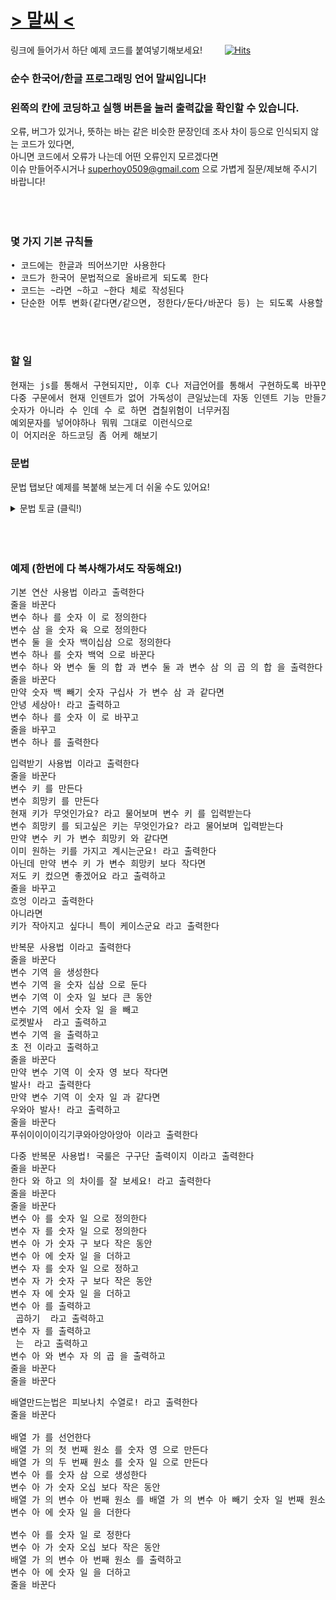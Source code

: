 # <a href = "https://recu3125.github.io/malC_lang/">> 말씨 <</a>
링크에 들어가서 하단 예제 코드를 붙여넣기해보세요! &nbsp;&nbsp;&nbsp;&nbsp;&nbsp;&nbsp;&nbsp;
[![Hits](https://hits.seeyoufarm.com/api/count/incr/badge.svg?url=https%3A%2F%2Fgithub.com%2Frecu3125%2FmalC_lang&count_bg=%234E7BBA&title_bg=%23555555&icon=&icon_color=%23E7E7E7&title=hits&edge_flat=false)](https://hits.seeyoufarm.com)<br>
### 순수 한국어/한글 프로그래밍 언어 말씨입니다!<br>
### 왼쪽의 칸에 코딩하고 실행 버튼을 눌러 출력값을 확인할 수 있습니다.
오류, 버그가 있거나, 뜻하는 바는 같은 비슷한 문장인데 조사 차이 등으로 인식되지 않는 코드가 있다면,
<br>아니면 코드에서 오류가 나는데 어떤 오류인지 모르겠다면
<br>이슈 만들어주시거나 superhoy0509@gmail.com 으로 가볍게 질문/제보해 주시기 바랍니다!
<br>
<br>
<br>
<br>

### 몇 가지 기본 규칙들 
<pre>
• 코드에는 한글과 띄어쓰기만 사용한다
• 코드가 한국어 문법적으로 올바르게 되도록 한다
• 코드는 ~라면 ~하고 ~한다 체로 작성된다
• 단순한 어투 변화(같다면/같으면, 정한다/둔다/바꾼다 등) 는 되도록 사용할 수 있도록 한다
</pre>
<br>
<br>

### 할 일
<pre>
현재는 js를 통해서 구현되지만, 이후 C나 저급언어를 통해서 구현하도록 바꾸면 좋겠음
다중 구문에서 현재 인덴트가 없어 가독성이 큰일났는데 자동 인덴트 기능 만들기
숫자가 아니라 수 인데 수 로 하면 겹칠위험이 너무커짐
예외문자를 넣어야하나 뭐뭐 그대로 이런식으로
이 어지러운 하드코딩 좀 어케 해보기
</pre>

### 문법
문법 탭보단 예제를 복붙해 보는게 더 쉬울 수도 있어요!
<details>
<summary>문법 토글 (클릭!) </summary>
<div markdown="1">
<pre>

<b>1.변수와 숫자 쓰기</b>
변수와 숫자는 변수 (변수이름), 숫자 (한글 숫자)
으로 작성하되, 뒤에 한 칸을 띄어 쓴다
예시) 변수 가나다 를 숫자 이백삼십 으로 정한다

<b>2.정의와 값 저장</b>
아래와 같이 작성한다.
변수 어쩌구 를 정의한다/생성한다/만든다/선언한다 (정의)
변수 어쩌구 를 숫자 몇 으로 정의한다/생성한다/선언한다 (정의와 함께 값 저장)
변수 어쩌구 를 숫자 몇/변수 저쩌구 으로 정한다/만든다/둔다/바꾼다/설정한다 (값 저장)
변수 어쩌구 를 변수 저쩌구 와 같게 한다 (값 다른 변수와 같게 저장)

<b>3.사칙연산과 괄호</b>
아래와 같이 작성한다.
변수 어쩌구 에 숫자 몇/변수 어쩌구 를 더한다/뺀다/곱한다/나눈다
뭔가 와 뭔가 의 합/곱 (괄호 대신 사용할 수 있음)
뭔가 더하기/빼기... 뭔가
ex) 변수 가 빼기 변수 나 와 변수 다 나누기 변수 라 의 합
(변수가빼기변수나 와 변수다나누기변수라 의 합 으로 인식됨)

<b>4.입력과 출력</b>
아래와 같이 작성한다.
출력할텍스트 라고 출력한다 (텍스트 출력)
변수 어쩌구 를 출력한다 (변수 출력)
줄을 바꾼다 (줄바꿈 출력)

변수 어쩌구 를/에 입력받는다 (변수 입력)
질문할텍스트 라고 물어보며 변수 어쩌구 를/에 입력받는다 (질문과 함꼐 변수 입력)
변수 어쩌구 를/에 질문할텍스트 라고 물어보며 입력받는다 (위와 같음)

<b>5.연결과 다중 구문</b>
조건문이나 반복문 이후 실행할 것들이 여러 개라면
~하고   ~하고   ...  로 연결한다
~한다 를 쓰면 조건문,반복문들 중 하나를 탈출한다
ex)
-한다면/인 동안
-하고
-하고
-한다

다중 구문은 -하고 이후에 또 조건문이나 반복문을 넣으면 된다
ex)
-인 동안  //{
-하고
-하고
-인 동안  //{
-하고
-한다     //}
-한다     //}

인덴트 등 가독성 향상을 위한 방법 고려중

<b>6.조건문</b>
아래와 같이 작성한다.
만약 뭐 와 뭐 가 같다면/같으면/다르다면/다르면/같지 않......
만약 뭐 가 뭐 보다 크다면/작다면/크면/크지 않다면/크거나 같다면...
아니고 만약 .......
아니라면
(만약 없이도 가능)

<b>7.반복문</b>
아래와 같이 작성한다.
뭐 와 뭐 가 같은 동안
뭐 가 뭐 보다 큰 동안 ..etc

<b>8.배열</b>
정의와 원소 값 저장은 변수와 같이 한다.

배열 어쩌구 의 몇 번째/번/째 원소
를 통해 원소를 불러올 수 있다.
ex) 배열 가나다 의 이백아흔아홉 째 원소
    배열 가나다 의 이백구십구 번 원소
    배열 가나다 의 이억삼천만 번째 원소

위를 종합해 배열 가나다 의 세 번째 원소 를 숫자 삼 으로 둔다
처럼 사용할 수 있다.

</pre>
</div>
</details>

<br>
<br>
<br>

### 예제 (한번에 다 복사해가셔도 작동해요!)
<pre>
기본 연산 사용법 이라고 출력한다
줄을 바꾼다
변수 하나 를 숫자 이 로 정의한다
변수 삼 을 숫자 육 으로 정의한다
변수 둘 을 숫자 백이십삼 으로 정의한다
변수 하나 를 숫자 백억 으로 바꾼다
변수 하나 와 변수 둘 의 합 과 변수 둘 과 변수 삼 의 곱 의 합 을 출력한다
줄을 바꾼다
만약 숫자 백 빼기 숫자 구십사 가 변수 삼 과 같다면
안녕 세상아! 라고 출력하고
변수 하나 를 숫자 이 로 바꾸고
줄을 바꾸고
변수 하나 를 출력한다
</pre>


<pre>
입력받기 사용법 이라고 출력한다
줄을 바꾼다
변수 키 를 만든다
변수 희망키 를 만든다
현재 키가 무엇인가요? 라고 물어보며 변수 키 를 입력받는다
변수 희망키 를 되고싶은 키는 무엇인가요? 라고 물어보며 입력받는다
만약 변수 키 가 변수 희망키 와 같다면
이미 원하는 키를 가지고 계시는군요! 라고 출력한다
아닌데 만약 변수 키 가 변수 희망키 보다 작다면
저도 키 컸으면 좋겠어요 라고 출력하고
줄을 바꾸고
흐엉 이라고 출력한다
아니라면
키가 작아지고 싶다니 특이 케이스군요 라고 출력한다
</pre>

<pre>
반복문 사용법 이라고 출력한다
줄을 바꾼다
변수 기역 을 생성한다
변수 기역 을 숫자 십삼 으로 둔다
변수 기역 이 숫자 일 보다 큰 동안
변수 기역 에서 숫자 일 을 빼고
로켓발사  라고 출력하고
변수 기역 을 출력하고
초 전 이라고 출력하고
줄을 바꾼다
만약 변수 기역 이 숫자 영 보다 작다면
발사! 라고 출력한다
만약 변수 기역 이 숫자 일 과 같다면
우와아 발사! 라고 출력하고
줄을 바꾼다
푸쉬이이이이긱기쿠와아앙아앙아 이라고 출력한다
</pre>

<pre>
다중 반복문 사용법! 국룰은 구구단 출력이지 이라고 출력한다
줄을 바꾼다
한다 와 하고 의 차이를 잘 보세요! 라고 출력한다
줄을 바꾼다
줄을 바꾼다
변수 아 를 숫자 일 으로 정의한다
변수 자 를 숫자 일 으로 정의한다
변수 아 가 숫자 구 보다 작은 동안
변수 아 에 숫자 일 을 더하고
변수 자 를 숫자 일 으로 정하고
변수 자 가 숫자 구 보다 작은 동안
변수 자 에 숫자 일 을 더하고
변수 아 를 출력하고
 곱하기  라고 출력하고
변수 자 를 출력하고
 는  라고 출력하고
변수 아 와 변수 자 의 곱 을 출력하고
줄을 바꾼다
줄을 바꾼다
</pre>

<pre>
배열만드는법은 피보나치 수열로! 라고 출력한다
줄을 바꾼다

배열 가 를 선언한다
배열 가 의 첫 번째 원소 를 숫자 영 으로 만든다
배열 가 의 두 번째 원소 를 숫자 일 으로 만든다
변수 아 를 숫자 삼 으로 생성한다
변수 아 가 숫자 오십 보다 작은 동안
배열 가 의 변수 아 번째 원소 를 배열 가 의 변수 아 빼기 숫자 일 번째 원소 더하기 배열 가 의 변수 아 빼기 숫자 이 번째 원소 로 정하고
변수 아 에 숫자 일 을 더한다

변수 아 를 숫자 일 로 정한다
변수 아 가 숫자 오십 보다 작은 동안
배열 가 의 변수 아 번째 원소 를 출력하고
변수 아 에 숫자 일 을 더하고
줄을 바꾼다
</pre>
